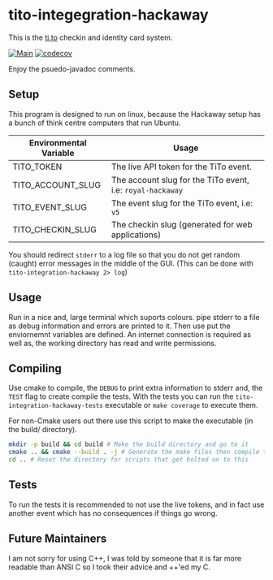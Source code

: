 # tito-integegration-hackaway
This is the [ti.to](ti.to) checkin and identity card system.

[![Main](https://github.com/rhul-compsoc/tito-integration-hackaway/actions/workflows/main.yml/badge.svg)](https://github.com/rhul-compsoc/tito-integegration-hackaway/actions/workflows/main.yml) [![codecov](https://codecov.io/gh/rhul-compsoc/tito-integration-hackaway/branch/main/graph/badge.svg?token=MKXK00CZMJ)](https://codecov.io/gh/rhul-compsoc/tito-integration-hackaway)

Enjoy the psuedo-javadoc comments.

## Setup
This program is designed to run on linux, because the Hackaway setup has a bunch
of think centre computers that run Ubuntu.

| Environmental Variable | Usage |
|---|---|
| TITO_TOKEN | The live API token for the TiTo event. |
| TITO_ACCOUNT_SLUG | The account slug for the TiTo event, i.e: `royal-hackaway` |
| TITO_EVENT_SLUG | The event slug for the TiTo event, i.e: `v5` |
| TITO_CHECKIN_SLUG | The checkin slug (generated for web applications) |

You should redirect `stderr` to a log file so that you do not get random (caught)
error messages in the middle of the GUI.
(This can be done with `tito-integration-hackaway 2> log`)

## Usage
Run in a nice and, large terminal which suports colours. pipe stderr to a file
as debug information and errors are printed to it. Then use put the enviornemnt
variables are defined. An internet connection is required as well as, the working
directory has read and write permissions.

## Compiling
Use cmake to compile, the `DEBUG` to print extra information to stderr and, the
`TEST` flag to create compile the tests. 
With the tests you can run the 
`tito-integration-hackaway-tests` executable or `make coverage` to execute them.

For non-Cmake users out there use this script to make the executable (in the
build/ directory).
```bash
mkdir -p build && cd build # Make the build directory and go to it
cmake .. && cmake --build . -j # Generate the make files then compile the program
cd .. # Reset the directory for scripts that get bolted on to this
```

## Tests
To run the tests it is recommended to not use the live tokens, and in fact use
another event which has no consequences if things go wrong.

## Future Maintainers
I am not sorry for using C++, I was told by someone that it is far more readable
than ANSI C so I took their advice and ++'ed my C.
